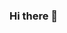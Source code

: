 ### Hi there 👋

<!--
**charistimaticmoose/charistimaticmoose** is a ✨ _special_ ✨ repository because its `README.md` (this file) appears on your GitHub profile.




![] https://cdn.dribbble.com/users/132194/screenshots/3143314/codingdribbble.gif
Here are some ideas to get you started:

- 🔭 I’m currently working on ...
- 🌱 I’m currently learning ...
- 👯 I’m looking to collaborate on ...
- 🤔 I’m looking for help with ...
- 💬 Ask me about ...
- 📫 How to reach me: ...
- 😄 Pronouns: ...
- ⚡ Fun fact: ...
-->
